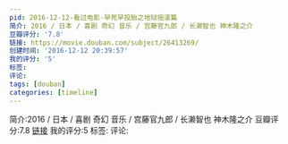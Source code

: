 ```yaml
---
pid: 2016-12-12-看过电影-早死早投胎之地狱摇滚篇
简介: 2016 / 日本 / 喜剧 奇幻 音乐 / 宫藤官九郎 / 长濑智也 神木隆之介
豆瓣评分: '7.8'
链接: https://movie.douban.com/subject/26413269/
创建时间: '2016-12-12 20:39:57'
我的评分: '5'
标签:
评论:
tags: [douban]
categories: [timeline]
---
```

简介:2016 / 日本 / 喜剧 奇幻 音乐 / 宫藤官九郎 / 长濑智也 神木隆之介
豆瓣评分:7.8
[链接](https://movie.douban.com/subject/26413269/)
我的评分:5
标签:
评论:
